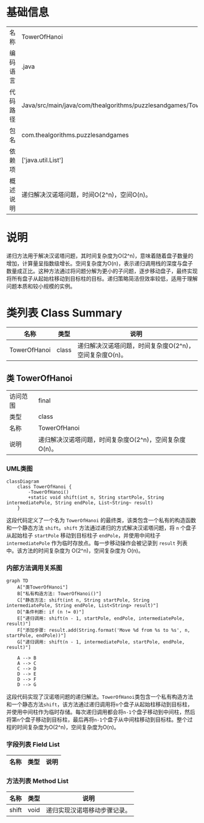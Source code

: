 # 基础信息

|      |      |
|------|------|
| 名称 | TowerOfHanoi |
| 编码语言 | .java |
| 代码路径 | Java/src/main/java/com/thealgorithms/puzzlesandgames/TowerOfHanoi.java |
| 包名 | com.thealgorithms.puzzlesandgames |
| 依赖项 | ['java.util.List'] |
| 概述说明 | 递归解决汉诺塔问题，时间O(2^n)，空间O(n)。 |

# 说明

递归方法用于解决汉诺塔问题，其时间复杂度为O(2^n)，意味着随着盘子数量的增加，计算量呈指数级增长。空间复杂度为O(n)，表示递归调用栈的深度与盘子数量成正比。这种方法通过将问题分解为更小的子问题，逐步移动盘子，最终实现将所有盘子从起始柱移动到目标柱的目标。递归策略简洁但效率较低，适用于理解问题本质和较小规模的实例。

# 类列表 Class Summary

| 名称   | 类型  | 说明 |
|-------|------|-------------|
| TowerOfHanoi | class | 递归解决汉诺塔问题，时间复杂度O(2^n)，空间复杂度O(n)。 |



## 类 TowerOfHanoi

|      |      |
|------|------|
| 访问范围 | final |
| 类型 | class |
| 名称 | TowerOfHanoi |
| 说明 | 递归解决汉诺塔问题，时间复杂度O(2^n)，空间复杂度O(n)。 |


### UML类图

```mermaid
classDiagram
    class TowerOfHanoi {
        -TowerOfHanoi()
        +static void shift(int n, String startPole, String intermediatePole, String endPole, List~String~ result)
    }
```

这段代码定义了一个名为 `TowerOfHanoi` 的最终类，该类包含一个私有的构造函数和一个静态方法 `shift`。`shift` 方法通过递归的方式解决汉诺塔问题，将 `n` 个盘子从起始柱子 `startPole` 移动到目标柱子 `endPole`，并使用中间柱子 `intermediatePole` 作为临时存放点。每一步移动操作会被记录到 `result` 列表中。该方法的时间复杂度为 O(2^n)，空间复杂度为 O(n)。


### 内部方法调用关系图

```mermaid
graph TD
    A["类TowerOfHanoi"]
    B["私有构造方法: TowerOfHanoi()"]
    C["静态方法: shift(int n, String startPole, String intermediatePole, String endPole, List<String> result)"]
    D["条件判断: if (n != 0)"]
    E["递归调用: shift(n - 1, startPole, endPole, intermediatePole, result)"]
    F["添加步骤: result.add(String.format('Move %d from %s to %s', n, startPole, endPole))"]
    G["递归调用: shift(n - 1, intermediatePole, startPole, endPole, result)"]

    A --> B
    A --> C
    C --> D
    D --> E
    D --> F
    D --> G
```

这段代码实现了汉诺塔问题的递归解法。`TowerOfHanoi`类包含一个私有构造方法和一个静态方法`shift`，该方法通过递归调用将`n`个盘子从起始柱移动到目标柱，并使用中间柱作为临时存储。每次递归调用都会将`n-1`个盘子移动到中间柱，然后将第`n`个盘子移动到目标柱，最后再将`n-1`个盘子从中间柱移动到目标柱。整个过程的时间复杂度为O(2^n)，空间复杂度为O(n)。

### 字段列表 Field List

| 名称  | 类型  | 说明 |
|-------|-------|------|

### 方法列表 Method List

| 名称  | 类型  | 说明 |
|-------|-------|------|
| shift | void | 递归实现汉诺塔移动步骤记录。 |




